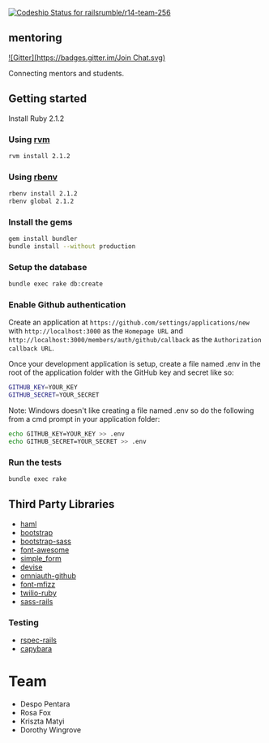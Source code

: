 [ ![Codeship Status for railsrumble/r14-team-256](https://www.codeship.io/projects/cc623f40-2f6e-0131-16cc-02924afac62f/status)](https://www.codeship.io/projects/9483)

## mentoring
[![Gitter](https://badges.gitter.im/Join Chat.svg)](https://gitter.im/codebar/mentoring.io?utm_source=badge&utm_medium=badge&utm_campaign=pr-badge&utm_content=badge)

Connecting mentors and students.

## Getting started

Install Ruby 2.1.2

### Using [rvm](https://rvm.io/rvm/install)

```bash
rvm install 2.1.2
```

### Using [rbenv](https://github.com/sstephenson/rbenv)

```bash
rbenv install 2.1.2
rbenv global 2.1.2
```

### Install the gems

```bash
gem install bundler
bundle install --without production
```

### Setup the database

```bash
bundle exec rake db:create
```

### Enable Github authentication

Create an application at `https://github.com/settings/applications/new` with `http://localhost:3000` as the `Homepage URL` and `http://localhost:3000/members/auth/github/callback` as the `Authorization callback URL`.

Once your development application is setup, create a file named .env in the root of the application folder with the GitHub key and secret like so:

```bash
GITHUB_KEY=YOUR_KEY
GITHUB_SECRET=YOUR_SECRET
```
Note: Windows doesn't like creating a file named .env so do the following from a cmd prompt in your application folder:

```bash
echo GITHUB_KEY=YOUR_KEY >> .env
echo GITHUB_SECRET=YOUR_SECRET >> .env
```

### Run the tests
```bash
bundle exec rake
```

## Third Party Libraries
- [haml](http://haml.info/)
- [bootstrap](http://getbootstrap.com/)
- [bootstrap-sass](https://github.com/twbs/bootstrap-sass)
- [font-awesome](http://fortawesome.github.io/Font-Awesome/)
- [simple_form](https://github.com/plataformatec/simple_form)
- [devise](https://github.com/plataformatec/devise)
- [omniauth-github](https://github.com/intridea/omniauth-github)
- [font-mfizz](https://github.com/mfizz-inc/font-mfizz)
- [twilio-ruby](https://www.twilio.com)
- [sass-rails](https://github.com/rails/sass-rails)

### Testing
- [rspec-rails](https://github.com/rspec/rspec-rails)
- [capybara](https://github.com/jnicklas/capybara)

# Team
- Despo Pentara
- Rosa Fox
- Kriszta Matyi
- Dorothy Wingrove
